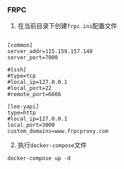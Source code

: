 ### FRPC

1. 在当前目录下创建`frpc.ini`配置文件

```smartyconfig

[common]
server_addr=115.159.157.148
server_port=7000

#[ssh]
#type=tcp
#local_ip=127.0.0.1
#local_port=22
#remote_port=6666

[lee-yapi]
type=http
#local_ip=127.0.0.1
local_port=3000
custom_domains=www.frpcproxy.com

```


2. 执行`docker-compose`文件

```shell
docker-compose up -d
```